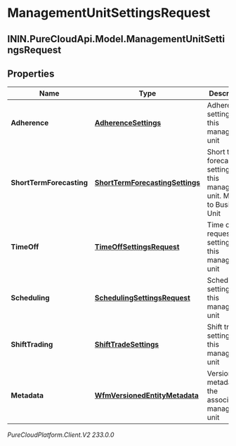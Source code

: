 # ManagementUnitSettingsRequest

## ININ.PureCloudApi.Model.ManagementUnitSettingsRequest

## Properties

|Name | Type | Description | Notes|
|------------ | ------------- | ------------- | -------------|
| **Adherence** | [**AdherenceSettings**](AdherenceSettings) | Adherence settings for this management unit | [optional] |
| **ShortTermForecasting** | [**ShortTermForecastingSettings**](ShortTermForecastingSettings) | Short term forecasting settings for this management unit.  Moving to Business Unit | [optional] |
| **TimeOff** | [**TimeOffSettingsRequest**](TimeOffSettingsRequest) | Time off request settings for this management unit | [optional] |
| **Scheduling** | [**SchedulingSettingsRequest**](SchedulingSettingsRequest) | Scheduling settings for this management unit | [optional] |
| **ShiftTrading** | [**ShiftTradeSettings**](ShiftTradeSettings) | Shift trade settings for this management unit | [optional] |
| **Metadata** | [**WfmVersionedEntityMetadata**](WfmVersionedEntityMetadata) | Version info metadata for the associated management unit | |



_PureCloudPlatform.Client.V2 233.0.0_

